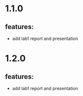# 1.1.0

## features:

- add lab1 report and presentation

# 1.2.0

## features:

- add lab1 report and presentation
